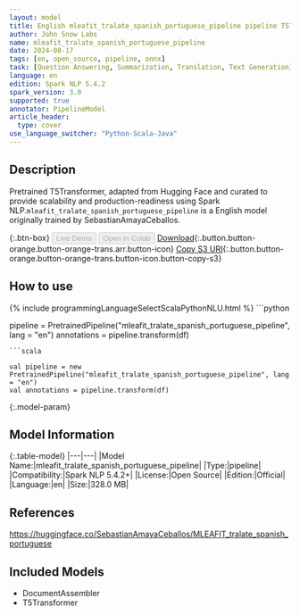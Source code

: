 ```yaml
---
layout: model
title: English mleafit_tralate_spanish_portuguese_pipeline pipeline T5Transformer from SebastianAmayaCeballos
author: John Snow Labs
name: mleafit_tralate_spanish_portuguese_pipeline
date: 2024-08-17
tags: [en, open_source, pipeline, onnx]
task: [Question Answering, Summarization, Translation, Text Generation]
language: en
edition: Spark NLP 5.4.2
spark_version: 3.0
supported: true
annotator: PipelineModel
article_header:
  type: cover
use_language_switcher: "Python-Scala-Java"
---
```


## Description

Pretrained T5Transformer, adapted from Hugging Face and curated to provide scalability and production-readiness using Spark NLP.`mleafit_tralate_spanish_portuguese_pipeline` is a English model originally trained by SebastianAmayaCeballos.

{:.btn-box}
<button class="button button-orange" disabled>Live Demo</button>
<button class="button button-orange" disabled>Open in Colab</button>
[Download](https://s3.amazonaws.com/auxdata.johnsnowlabs.com/public/models/mleafit_tralate_spanish_portuguese_pipeline_en_5.4.2_3.0_1723863457215.zip){:.button.button-orange.button-orange-trans.arr.button-icon}
[Copy S3 URI](s3://auxdata.johnsnowlabs.com/public/models/mleafit_tralate_spanish_portuguese_pipeline_en_5.4.2_3.0_1723863457215.zip){:.button.button-orange.button-orange-trans.button-icon.button-copy-s3}

## How to use



<div class="tabs-box" markdown="1">
{% include programmingLanguageSelectScalaPythonNLU.html %}
```python

pipeline = PretrainedPipeline("mleafit_tralate_spanish_portuguese_pipeline", lang = "en")
annotations =  pipeline.transform(df)   

```
```scala

val pipeline = new PretrainedPipeline("mleafit_tralate_spanish_portuguese_pipeline", lang = "en")
val annotations = pipeline.transform(df)

```
</div>

{:.model-param}
## Model Information

{:.table-model}
|---|---|
|Model Name:|mleafit_tralate_spanish_portuguese_pipeline|
|Type:|pipeline|
|Compatibility:|Spark NLP 5.4.2+|
|License:|Open Source|
|Edition:|Official|
|Language:|en|
|Size:|328.0 MB|

## References

https://huggingface.co/SebastianAmayaCeballos/MLEAFIT_tralate_spanish_portuguese

## Included Models

- DocumentAssembler
- T5Transformer